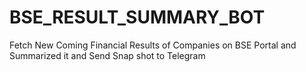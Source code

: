 # BSE_RESULT_SUMMARY_BOT
Fetch New Coming Financial Results of Companies on BSE Portal and Summarized it and Send Snap shot to Telegram
